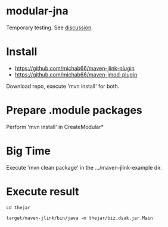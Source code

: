 # modular-jna
Temporary testing. See [discussion](https://groups.google.com/g/jna-users/c/c7__3PprLm8/m/phHNrqTgAAAJ).

# Install

* https://github.com/michab66/maven-jlink-plugin
* https://github.com/michab66/maven-jmod-plugin

Download repo, execute 'mvn install' for both.

# Prepare .module packages
Perform 'mvn install' in CreateModular*

# Big Time
Execute 'mvn clean package' in the .../maven-jlink-example dir.

# Execute result
`cd thejar`

`target/maven-jlink/bin/java -m thejar/biz.dsuk.jar.Main`



